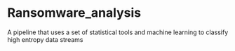 # Ransomware_analysis
A pipeline that uses a set of statistical tools and machine learning to classify high entropy data streams
